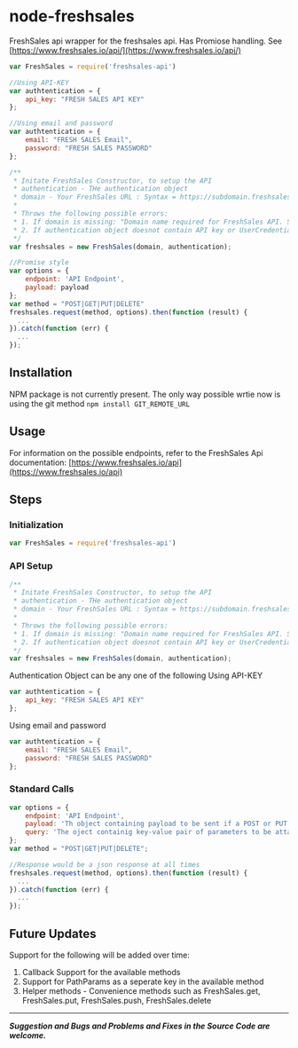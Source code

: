 # node-freshsales

FreshSales api wrapper for the freshsales api. Has Promiose handling. See [https://www.freshsales.io/api/](https://www.freshsales.io/api/)

```javascript
var FreshSales = require('freshsales-api')

//Using API-KEY
var authtentication = {
    api_key: "FRESH SALES API KEY"
};

//Using email and password
var authtentication = {
    email: "FRESH SALES Email",
    password: "FRESH SALES PASSWORD"
};

/**
 * Initate FreshSales Constructor, to setup the API
 * authentication - THe authentication object
 * domain - Your FreshSales URL : Syntax = https://subdomain.freshsales.io
 *
 * Throws the following possible errors:
 * 1. If domain is missing: "Domain name required for FreshSales API. Syntax: https://domain.freshsales.io"
 * 2. If authentication object doesnot contain API key or UserCredentials - "API Key or UserCredentials not provided"
 */
var freshsales = new FreshSales(domain, authentication);

//Promise style
var options = {
    endpoint: 'API Endpoint',
    payload: payload
};
var method = "POST|GET|PUT|DELETE"
freshsales.request(method, options).then(function (result) {
  ...
}).catch(function (err) {
  ...
});
```

## Installation
NPM package is not currently present. The only way possible wrtie now is using the git method
`npm install GIT_REMOTE_URL`

## Usage
For information on the possible endpoints, refer to the FreshSales Api documentation: [https://www.freshsales.io/api](https://www.freshsales.io/api)

## Steps

### Initialization

```javascript
var FreshSales = require('freshsales-api')
```

### API Setup
```javascript
/**
 * Initate FreshSales Constructor, to setup the API
 * authentication - THe authentication object
 * domain - Your FreshSales URL : Syntax = https://subdomain.freshsales.io
 *
 * Throws the following possible errors:
 * 1. If domain is missing: "Domain name required for FreshSales API. Syntax: https://domain.freshsales.io"
 * 2. If authentication object doesnot contain API key or UserCredentials - "API Key or UserCredentials not provided"
 */
var freshsales = new FreshSales(domain, authentication);
```

Authentication Object can be any one of the following
Using API-KEY
```javascript
var authtentication = {
    api_key: "FRESH SALES API KEY"
};
```
Using email and password
```javascript
var authtentication = {
    email: "FRESH SALES Email",
    password: "FRESH SALES PASSWORD"
};
```
### Standard Calls

```javascript
var options = {
    endpoint: 'API Endpoint',
    payload: 'Th object containing payload to be sent if a POST or PUT request is made',
    query: 'The oject containig key-value pair of parameters to be attached to the request url'
};
var method = "POST|GET|PUT|DELETE";

//Response would be a json response at all times
freshsales.request(method, options).then(function (result) {
  ...
}).catch(function (err) {
  ...
});
```

## Future Updates
Support for the following will be added over time:
1. Callback Support for the available methods
2. Support for PathParams as a seperate key in the available method
3. Helper methods - Convenience methods such as FreshSales.get, FreshSales.put, FreshSales.push, FreshSales.delete

---------------------------------------------------------------------------------

__*Suggestion and Bugs and Problems and Fixes in the Source Code are welcome.*__